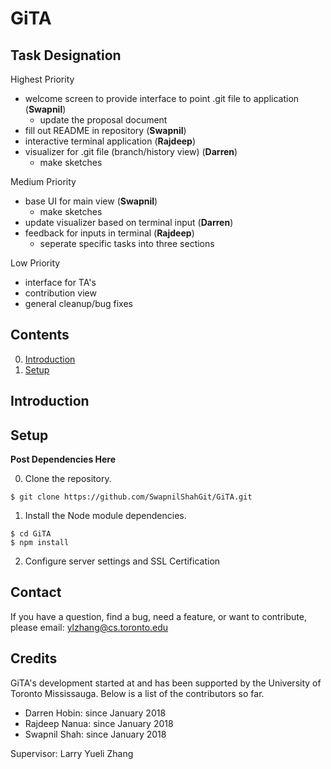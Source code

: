 # GiTA

## Task Designation
Highest Priority
* welcome screen to provide interface to point .git file to application (**Swapnil**)
  * update the proposal document
* fill out README in repository (**Swapnil**)
* interactive terminal application (**Rajdeep**)
* visualizer for .git file (branch/history view) (**Darren**)
  * make sketches

Medium Priority
* base UI for main view (**Swapnil**)
  * make sketches
* update visualizer based on terminal input (**Darren**)
* feedback for inputs in terminal (**Rajdeep**)
  * seperate specific tasks into three sections

Low Priority
* interface for TA's
* contribution view
* general cleanup/bug fixes



## Contents

0. [Introduction](#introduction)
1. [Setup](#quick-setup)

## Introduction



## Setup

**Post Dependencies Here**

0. Clone the repository.

  ```
  $ git clone https://github.com/SwapnilShahGit/GiTA.git
  ```

1. Install the Node module dependencies.

  ```
  $ cd GiTA
  $ npm install
  ```

2. Configure server settings and SSL Certification


## Contact

If you have a question, find a bug, need a feature, or want to contribute,
please email: ylzhang@cs.toronto.edu

## Credits

GiTA's development started at and has been supported by the University of
Toronto Mississauga. Below is a list of the contributors so far.

* Darren Hobin: since January 2018
* Rajdeep Nanua: since January 2018
* Swapnil Shah: since January 2018

Supervisor: Larry Yueli Zhang

